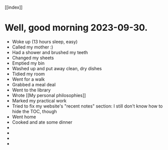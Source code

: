 [[index]]
# Well, good morning 2023-09-30.
 - Woke up (13 hours sleep, easy)
 - Called my mother :)
 - Had a shower and brushed my teeth
 - Changed my sheets
 - Emptied my bin
 - Washed up and put away clean, dry dishes
 - Tidied my room
 - Went for a walk
 - Grabbed a meal deal
 - Went to the library
 - Wrote [[My personal philosophies]]
 - Marked my practical work
 - Tried to fix my website's "recent notes" section: I still don't know how to hide the TOC, though
 - Went home
 - Cooked and ate some dinner
 - 
 - 
 - 
 - 